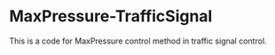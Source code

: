 # MaxPressure-TrafficSignal
This is a code for MaxPressure control method in traffic signal control.
